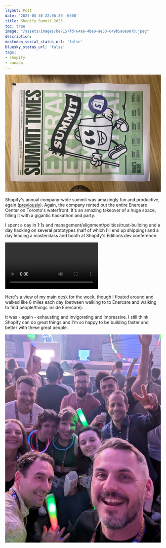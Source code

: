 ```yaml
---
layout: Post
date: '2025-05-30 22:06:20 -0500'
title: Shopify Summit 2025
toc: true
image: "/assets/images/be7157fd-64aa-4be9-ae33-049b5a8e907b.jpeg"
description:
mastodon_social_status_url: 'false'
bluesky_status_url: 'false'
tags:
- shopify
- canada
---
```



![Shopify Summit Times newspaper](/assets/images/be7157fd-64aa-4be9-ae33-049b5a8e907b.jpeg)

Shopify's annual company-wide summit was amazingly fun and productive, again ([previously](https://www.joshbeckman.org/blog/traveling/shopify-summit-2024)). Again, the company rented out the entire Enercare Center on Toronto's waterfront. It's an amazing takeover of a huge space, filling it with a gigantic hackathon and party.

I spent a day in 1:1s and management/alignment/politics/trust-building and a day hacking on several prototypes (half of which I'll end up shipping) and a day leading a masterclass and booth at Shopify's Editions.dev conference. 

<video controls src="/assets/videos/7751fa44-6a26-4893-af7b-ba90fd3c3d1c.quicktime"></video>

[Here's a view of my main desk for the week](https://www.joshbeckman.org/blog/working/desk-may-30th-2025), though I floated around and walked like 8 miles each day (between walking to to Enercare and walking to find people/things inside Enercare).

It was - again - exhausting and invigorating and impressive. I still think Shopify can do great things and I'm so happy to be building faster and better with these great people.

![Summit party](/assets/images/f6c2f47b-b62b-449f-83ec-eaa9d7d74fd9.jpeg)
